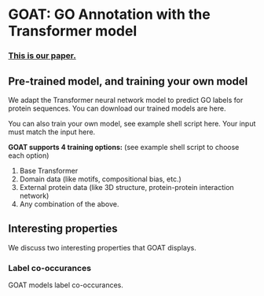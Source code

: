 # GOAT: GO Annotation with the Transformer model 

### [This is our paper.](https://www.biorxiv.org/content/10.1101/2020.01.31.929604v1)

## Pre-trained model, and training your own model

We adapt the Transformer neural network model to predict GO labels for protein sequences. You can download our trained models are here. 

You can also train your own model, see example shell script here. Your input must match the input here. 

**GOAT supports 4 training options:** (see example shell script to choose each option)
1. Base Transformer
2. Domain data (like motifs, compositional bias, etc.)
3. External protein data (like 3D structure, protein-protein interaction network)
4. Any combination of the above. 


## Interesting properties

We discuss two interesting properties that GOAT displays. 

### Label co-occurances 
GOAT models label co-occurances. 

